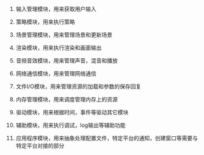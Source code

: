 1. 输入管理模块，用来获取用户输入

2. 策略模块，用来执行策略

3. 场景管理模块，用来管理场景和更新场景

4. 渲染模块，用来执行渲染和画面输出

5. 音频音效模块，用来管理声音，混音和播放

6. 网络通信模块，用来管理网络通信

7. 文件I/O模块，用来管理资源的加载和参数的保存回复

8. 内存管理模块，用来调度管理内存上的资源

9. 驱动模块，用来根据时间，事件等驱动其它模块

10. 辅助模块，用来执行调试，log输出等辅助功能

11. 应用程序模块，用来抽象处理配置文件，特定平台的通知，创建窗口等需要与特定平台对接的部分